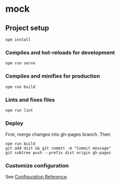 # mock

## Project setup
```
npm install
```

### Compiles and hot-reloads for development
```
npm run serve
```

### Compiles and minifies for production
```
npm run build
```

### Lints and fixes files
```
npm run lint
```

### Deploy
First, merge changes into gh-pages branch. Then
```
npm run build
git add dist && git commit -m "Commit message"
git subtree push --prefix dist origin gh-pages
```

### Customize configuration
See [Configuration Reference](https://cli.vuejs.org/config/).


